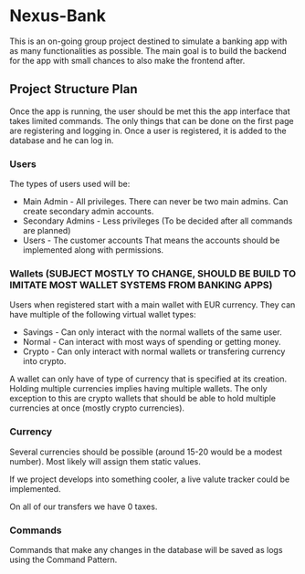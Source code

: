 # Nexus-Bank

This is an on-going group project destined to simulate a banking app with as many functionalities as possible. The main goal is to build the backend for the app with small chances to also make the frontend after.

## Project Structure Plan

Once the app is running, the user should be met this the app interface that takes limited commands. The only things that can be done on the first page are registering and logging in.
Once a user is registered, it is added to the database and he can log in.

### Users

The types of users used will be:
- Main Admin - All privileges. There can never be two main admins. Can create secondary admin accounts.
- Secondary Admins - Less privileges (To be decided after all commands are planned)
- Users - The customer accounts
That means the accounts should be implemented along with permissions.

### Wallets (SUBJECT MOSTLY TO CHANGE, SHOULD BE BUILD TO IMITATE MOST WALLET SYSTEMS FROM BANKING APPS)

Users when registered start with a main wallet with EUR currency. They can have multiple of the following virtual wallet types:
- Savings - Can only interact with the normal wallets of the same user.
- Normal - Can interact with most ways of spending or getting money.
- Crypto - Can only interact with normal wallets or transfering currency into crypto.

A wallet can only have of type of currency that is specified at its creation. Holding multiple currencies implies having multiple wallets. The only exception to this are crypto wallets that should be able to hold multiple currencies at once (mostly crypto currencies).

### Currency

Several currencies should be possible (around 15-20 would be a modest number). Most likely will assign them static values.

If we project develops into something cooler, a live valute tracker could be implemented.

On all of our transfers we have 0 taxes.

### Commands

Commands that make any changes in the database will be saved as logs using the Command Pattern.


